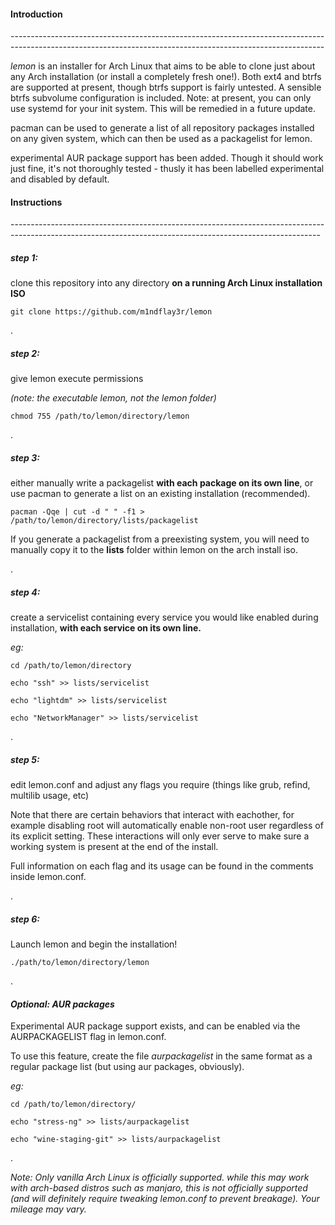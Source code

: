 <h4>Introduction</h4>
------------------------------------------------------------------------------------------------------------------------------------------------------------

*lemon* is an installer for Arch Linux that aims to be able to clone just about any Arch installation (or install a completely fresh one!). Both ext4 and btrfs are supported at present, though btrfs support is fairly untested. A sensible btrfs subvolume configuration is included. Note: at present, you can only use systemd for your init system. This will be remedied in a future update. 

pacman can be used to generate a list of all repository packages installed on any given system, which can then be used as a packagelist for lemon.

experimental AUR package support has been added. Though it should work just fine, it's not thoroughly tested - thusly it has been labelled experimental and disabled by default. 

<h4>Instructions</h4>
-----------------------------------------------------------------------------------------------------------------------------------------------------------

<h5>step 1:</h5>

clone this repository into any directory **on a running Arch Linux installation ISO**

   ``` git clone https://github.com/m1ndflay3r/lemon ```


.
<h5>step 2:</h5>

give lemon execute permissions

*(note: the executable lemon, not the lemon folder)*

   ``` chmod 755 /path/to/lemon/directory/lemon ```


.
<h5>step 3:</h5> 

either manually write a packagelist **with each package on its own line**, or use pacman to generate a list on an existing installation (recommended).

   ``` pacman -Qqe | cut -d " " -f1 > /path/to/lemon/directory/lists/packagelist ```

If you generate a packagelist from a preexisting system, you will need to manually copy it to the **lists** folder within lemon on the arch install iso.


.
<h5>step 4:</h5> 

create a servicelist containing every service you would like enabled during installation, **with each service on its own line.**


*eg:*

   ``` cd /path/to/lemon/directory ```
   
   ``` echo "ssh" >> lists/servicelist ```
   
   ``` echo "lightdm" >> lists/servicelist ```
   
   ``` echo "NetworkManager" >> lists/servicelist ```


.
<h5>step 5:</h5> 

edit lemon.conf and adjust any flags you require (things like grub, refind, multilib usage, etc)

Note that there are certain behaviors that interact with eachother, for example disabling root will automatically enable non-root user regardless of its explicit setting. These interactions will only ever serve to make sure a working system is present at the end of the install.


Full information on each flag and its usage can be found in the comments inside lemon.conf.


.
<h5>step 6:</h5>

Launch lemon and begin the installation!

   ``` ./path/to/lemon/directory/lemon ```


.
<h4><i>Optional: AUR packages</i></h4>

Experimental AUR package support exists, and can be enabled via the AURPACKAGELIST flag in lemon.conf.

To use this feature, create the file *aurpackagelist* in the same format as a regular package list (but using aur packages, obviously).


*eg:*

   ``` cd /path/to/lemon/directory/ ```
   
   ``` echo "stress-ng" >> lists/aurpackagelist ```
   
   ``` echo "wine-staging-git" >> lists/aurpackagelist ```
   


.


*Note: Only vanilla Arch Linux is officially supported. while this may work with arch-based distros such as manjaro, this is not officially supported (and will definitely require tweaking lemon.conf to prevent breakage). Your mileage may vary.*


